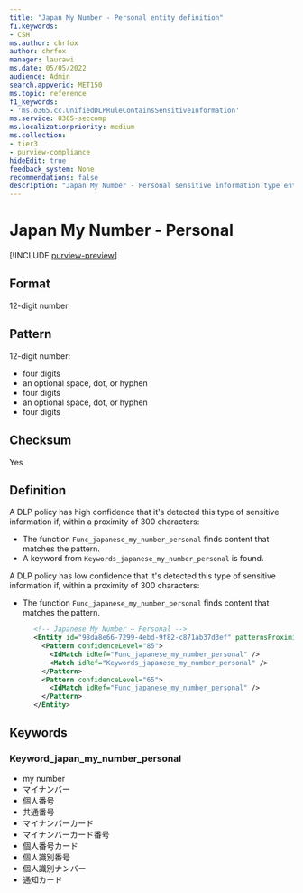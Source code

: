 ```yaml
---
title: "Japan My Number - Personal entity definition"
f1.keywords:
- CSH
ms.author: chrfox
author: chrfox
manager: laurawi
ms.date: 05/05/2022
audience: Admin
search.appverid: MET150
ms.topic: reference
f1_keywords:
- 'ms.o365.cc.UnifiedDLPRuleContainsSensitiveInformation'
ms.service: O365-seccomp
ms.localizationpriority: medium
ms.collection:
- tier3
- purview-compliance
hideEdit: true
feedback_system: None
recommendations: false
description: "Japan My Number - Personal sensitive information type entity definition."
---
```


# Japan My Number - Personal

[!INCLUDE [purview-preview](../includes/purview-preview.md)]

## Format

12-digit number

## Pattern

12-digit number:

- four digits
- an optional space, dot, or hyphen
- four digits
- an optional space, dot, or hyphen
- four digits

## Checksum

Yes

## Definition

A DLP policy has high confidence that it's detected this type of sensitive information if, within a proximity of 300 characters:

- The function `Func_japanese_my_number_personal` finds content that matches the pattern.
- A keyword from `Keywords_japanese_my_number_personal` is found.

A DLP policy has low confidence that it's detected this type of sensitive information if, within a proximity of 300 characters:

- The function `Func_japanese_my_number_personal` finds content that matches the pattern.

```xml
      <!-- Japanese My Number – Personal -->
      <Entity id="98da8e66-7299-4ebd-9f82-c871ab37d3ef" patternsProximity="300" recommendedConfidence="85">
        <Pattern confidenceLevel="85">
          <IdMatch idRef="Func_japanese_my_number_personal" />
          <Match idRef="Keywords_japanese_my_number_personal" />
        </Pattern>
        <Pattern confidenceLevel="65">
          <IdMatch idRef="Func_japanese_my_number_personal" />
        </Pattern>
      </Entity>
```

## Keywords

### Keyword_japan_my_number_personal

- my number
- マイナンバー
- 個人番号
- 共通番号
- マイナンバーカード
- マイナンバーカード番号
- 個人番号カード
- 個人識別番号
- 個人識別ナンバー
- 通知カード
